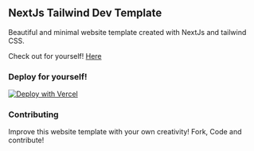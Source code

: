 ## NextJs Tailwind Dev Template

<p>Beautiful and minimal website template created with NextJs and tailwind CSS.</p>

Check out for yourself! [Here](https://nextjs-tailwind-dev-template.vercel.app/)

### Deploy for yourself!

<a href="https://vercel.com/new/clone?repository-url=https%3A%2F%2Fgithub.com%2Fpreetsuthar17%2Fnextjs-tailwind-dev-template"><img src="https://vercel.com/button" alt="Deploy with Vercel"/></a>

### Contributing

Improve this website template with your own creativity! Fork, Code and contribute!
